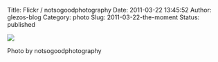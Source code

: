 Title: Flickr / notsogoodphotography
Date: 2011-03-22 13:45:52
Author: glezos-blog
Category: photo
Slug: 2011-03-22-the-moment
Status: published

![](http://40.media.tumblr.com/tumblr_lih8chp3CB1qaawg5o1_1280.jpg)

Photo by notsogoodphotography
